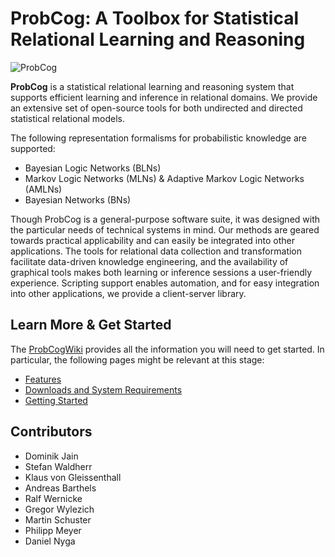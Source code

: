 # ProbCog: A Toolbox for Statistical Relational Learning and Reasoning #

![ProbCog](http://www.power-xs.net/opcode/nop/software/external/probcog.jpg)

**ProbCog** is a statistical relational learning and reasoning system that supports efficient learning and inference in relational domains. We provide an extensive set of open-source tools for both undirected and directed statistical relational models.

The following representation formalisms for probabilistic knowledge are supported:

- Bayesian Logic Networks (BLNs)
- Markov Logic Networks (MLNs) & Adaptive Markov Logic Networks (AMLNs)
- Bayesian Networks (BNs)

Though ProbCog is a general-purpose software suite, it was designed with the particular needs of technical systems in mind. Our methods are geared towards practical applicability and can easily be integrated into other applications. The tools for relational data collection and transformation facilitate data-driven knowledge engineering, and the availability of graphical tools makes both learning or inference sessions a user-friendly experience. Scripting support enables automation, and for easy integration into other applications, we provide a client-server library. 

## Learn More & Get Started ##

The [ProbCogWiki](https://github.com/opcode81/ProbCog/wiki "ProbCog Wiki") provides all the information you will need to get started. In particular, the following pages might be relevant at this stage:

* [Features](https://github.com/opcode81/ProbCog/wiki/Features)
* [Downloads and System Requirements](https://github.com/opcode81/ProbCog/wiki/Downloads)
* [Getting Started](https://github.com/opcode81/ProbCog/wiki/Getting-started)


## Contributors ##

* Dominik Jain
* Stefan Waldherr
* Klaus von Gleissenthall
* Andreas Barthels
* Ralf Wernicke
* Gregor Wylezich
* Martin Schuster
* Philipp Meyer
* Daniel Nyga
